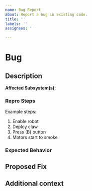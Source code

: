 ```yaml
---
name: Bug Report
about: Report a bug in existing code.
title: ''
labels: ''
assignees: ''

---
```


# Bug

## **Description**
<!-- A clear and concise description of what is going wrong. -->

**Affected Subsystem(s):** 
<!-- List the subsystems that are impacted by the bug. -->

### Repro Steps

<!-- Numbered sequence of steps to reproduce the issue, if applicable. -->
<!-- Update the example below as needed, or delete this section if repro steps are not needed. -->

Example steps:

1. Enable robot
2. Deploy claw
3. Press (B) button
4. Motors start to smoke

### Expected Behavior

<!-- Description of what should be happening (e.g. the desired behavior). -->

## **Proposed Fix**
<!-- A clear and concise description of how you plan to fix the bug. -->


## **Additional context**
<!-- Any additional info, images, etc. demonstrating the bug or that are useful to include in the ticket. -->
